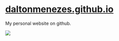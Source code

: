 # [daltonmenezes.github.io](https://daltonmenezes.github.io)
My personal website on github.

<img src="https://avatars0.githubusercontent.com/u/1149845?v=3&s=460"/>

